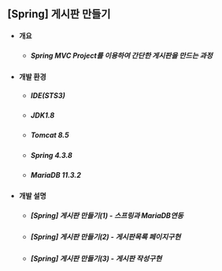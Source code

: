
## [Spring] 게시판 만들기 
- #### 개요
  - ##### Spring MVC Project를 이용하여 간단한 게시판을 만드는 과정
  
- #### 개발 환경
  - ##### IDE(STS3) 
  - ##### JDK1.8
  - ##### Tomcat 8.5
  - ##### Spring 4.3.8
  - ##### MariaDB 11.3.2

- #### 개발 설명
  - ##### [Spring] 게시판 만들기(1) - 스프링과 MariaDB연동
  - ##### [Spring] 게시판 만들기(2) - 게시판목록 페이지구현
  - ##### [Spring] 게시판 만들기(3) - 게시판 작성구현
   
